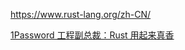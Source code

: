 https://www.rust-lang.org/zh-CN/

[1Password 工程副总裁：Rust 用起来真香](https://mp.weixin.qq.com/s/I_kNRc8u0P8Fm89azNFXlA)

